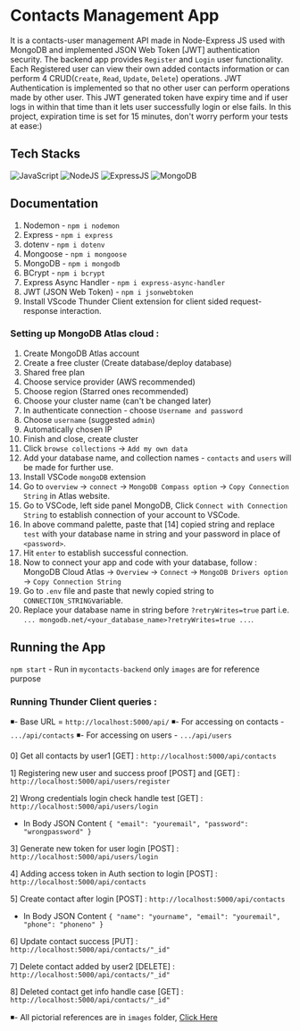 ﻿# Contacts Management App 

It is a contacts-user management API made in Node-Express JS used with MongoDB and implemented JSON Web Token [JWT] authentication security. The backend app provides `Register` and `Login` user functionality. Each Registered user can view their own added contacts information or can perform 4 CRUD(`Create`, `Read`, `Update`, `Delete`) operations. JWT Authentication is implemented so that no other user can perform operations made by other user. This JWT generated token have expiry  time and if user logs in within that time than it lets user successfully login or else fails. In this project, expiration time is set for 15 minutes, don't worry perform your tests at ease:) 

## Tech Stacks
<p>
<img src="https://img.shields.io/badge/JavaScript-323330?style=for-the-badge&logo=javascript&logoColor=F7DF1E" alt="JavaScript"/>
<img src="https://img.shields.io/badge/node.js-6DA55F?style=for-the-badge&logo=node.js&logoColor=white" alt="NodeJS"/>
<img src="https://img.shields.io/badge/Express.js-000000?style=for-the-badge&logo=express&logoColor=white" alt="ExpressJS"/>
<img src="https://img.shields.io/badge/MongoDB-4EA94B?style=for-the-badge&logo=mongodb&logoColor=white" alt="MongoDB"/>
</p>

## Documentation

 
1. Nodemon - `npm i nodemon`
2. Express - `npm i express`
3. dotenv - `npm i dotenv`
4. Mongoose - `npm i mongoose`
5. MongoDB - `npm i mongodb`
6. BCrypt - `npm i bcrypt`
7. Express Async Handler - `npm i express-async-handler`
8. JWT (JSON Web Token) - `npm i jsonwebtoken`
9. Install VScode Thunder Client extension for client sided request-response interaction.

### Setting up MongoDB Atlas cloud :

1. Create MongoDB Atlas account
2. Create a free cluster (Create database/deploy database)
3. Shared free plan
4. Choose service provider (AWS recommended)
5. Choose region (Starred ones recommended)
6. Choose your cluster name (can't be changed later)
7. In authenticate connection - choose `Username and password`
8. Choose `username` (suggested `admin`)
9. Automatically chosen IP
10. Finish and close, create cluster
11. Click `browse collections` -> `Add my own data`
12. Add your database name, and collection names - `contacts` and `users` will be made for further use.
13. Install VSCode `mongoDB` extension
14. Go to `overview` -> `connect` -> `MongoDB Compass option` -> `Copy Connection String` in Atlas website.
15. Go to VSCode, left side panel MongoDB, Click `Connect with Connection String` to establish connection of your account to VSCode.
16. In above command palette, paste that [14] copied string and replace `test` with your database name in string and your password in place of `<password>`.
17. Hit `enter` to establish successful connection.
18. Now to connect your app and code with your database, follow :
MongoDB Cloud Atlas -> `Overview` -> `Connect` -> `MongoDB Drivers option` -> `Copy Connection String`
19. Go to `.env` file and paste that newly copied string to `CONNECTION_STRING`variable.
20. Replace your database name in string before `?retryWrites=true` part i.e.
`... mongodb.net/<your_database_name>?retryWrites=true ...`.

## Running the App

`npm start` - Run in `mycontacts-backend` only `images` are for reference purpose

### Running Thunder Client queries :

◾- Base URL = `http://localhost:5000/api/`
◾- For accessing on contacts - `.../api/contacts`
◾- For accessing on users - `.../api/users`


0] Get all contacts by user1 [GET] :
`http://localhost:5000/api/contacts`

1] Registering new user and success  proof [POST] and [GET] :
`http://localhost:5000/api/users/register`

2] Wrong credentials login check handle test [GET] :
`http://localhost:5000/api/users/login`

 - In Body JSON Content
`{ "email": "youremail", "password": "wrongpassword" }`

3] Generate new token for user login [POST] :
`http://localhost:5000/api/users/login`

4] Adding access token in Auth section to login [POST] :
`http://localhost:5000/api/contacts`

5] Create contact after login [POST] :
`http://localhost:5000/api/contacts`
 
 - In Body JSON Content
`{ "name": "yourname", "email": "youremail", "phone": "phoneno" }`

6] Update contact success [PUT] :
`http://localhost:5000/api/contacts/"_id"`

7] Delete contact added by user2 [DELETE] :
`http://localhost:5000/api/contacts/"_id"`

8] Deleted contact get info handle case [GET] :
`http://localhost:5000/api/contacts/"_id"`

◾- All pictorial references are in `images` folder, [Click Here](images/)
